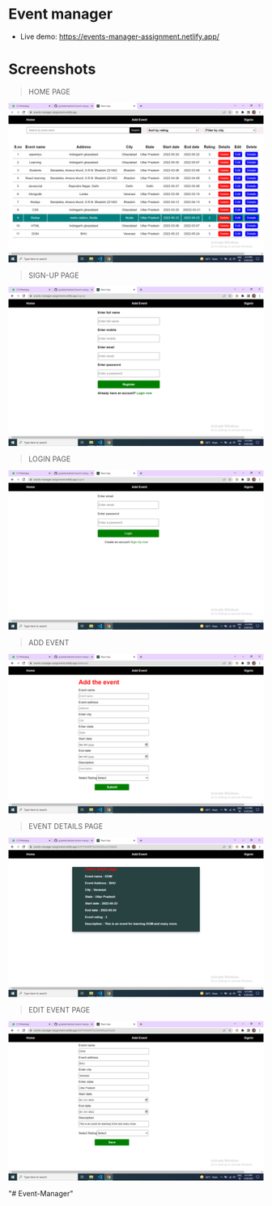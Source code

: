 # Event manager



- Live demo: https://events-manager-assignment.netlify.app/


# Screenshots

> HOME PAGE

![homepage](./Images/image3.png)

> SIGN-UP PAGE

![signuppage](./Images/image1.png)


> LOGIN PAGE

![loginpage](./Images/image2.png)


> ADD EVENT

![productpage](./Images/image4.png)


>  EVENT DETAILS PAGE

![detailspage](./Images/image6.png)


> EDIT EVENT PAGE

![edit](./Images/image5.png)


"# Event-Manager" 
